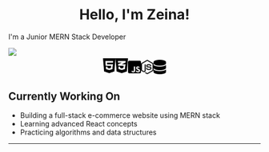 <h1 align="center" >Hello, I'm Zeina!</h1>
<p>I'm a Junior MERN Stack Developer</p>
<img src="resources/cipher.gif.mp4">
<div align="center">
    <img src="resources/html5.svg" width="5%" alt="html5"><img src="resources/css3-alt.svg" width="5%" alt="css3"><img src="resources/square-js.svg" width="5%" alt="js"><img src="resources/node-js.svg" width="5%" alt="nodejs"><img src="resources/database-solid.svg" width="5%" alt="mongoDB">
</div>
<div class="currently-working">
  <h2>Currently Working On</h2>
  <ul class="animated-bullets">
    <li>Building a full-stack e-commerce website using MERN stack</li>
    <li>Learning advanced React concepts</li>
    <li>Practicing algorithms and data structures</li>
  </ul>
</div>
<hr>
